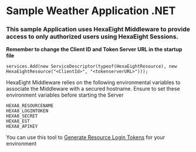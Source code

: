 # Sample Weather Application .NET

### This sample Application uses HexaEight Middleware to provide access to only authorized users using HexaEight Sessions.

**Remember to change the Client ID and Token Server URL in the startup file**

```
services.Add(new ServiceDescriptor(typeof(HexaEightResource), new HexaEightResource("<ClientId>", "<tokenserverURL>")));
```

HexaEight Middleware relies on the following environmental variables to associate the Middleware with a secured hostname. Ensure to set these environment variables before starting the Server

```
HEXA8_RESOURCENAME
HEXA8_LOGINTOKEN
HEXA8_SECRET
HEXA8_EST
HEXA8_APIKEY
```

You can use this tool to [Generate Resource Login Tokens](https://github.com/HexaEightTeam/Generate-HexaEight-Login-Token-For-Resource-Servers) for your environment


